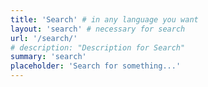 ```yaml
---
title: 'Search' # in any language you want
layout: 'search' # necessary for search
url: '/search/'
# description: "Description for Search"
summary: 'search'
placeholder: 'Search for something...'
---
```



